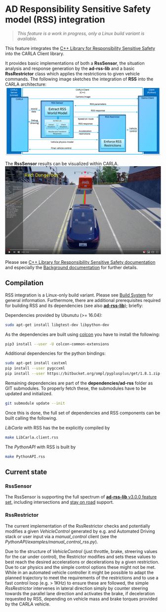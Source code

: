 <h1>AD Responsibility Sensitive Safety model (RSS) integration</h1>

> _This feature is a work in progress, only a Linux build variant is available._

This feature integrates the [C++ Library for Responsibility Sensitive Safety](https://github.com/intel/ad-rss-lib) into the CARLA Client library.

It provides basic implementations of both a **RssSensor**, the situation analysis and response generation by the **ad-rss-lib** and a basic **RssRestrictor** class which applies the restrictions to given vehicle commands.
The following image sketches the integration of **RSS** into the CARLA architecture:
![Interate RSS into CARLA](img/rss_carla_integration_architecture.png)

The **RssSensor** results can be visualized within CARLA.
[![RSS sensor in CARLA](img/rss_carla_integration.png)](https://www.youtube.com/watch?v=UxKPXPT2T8Q)

Please see [C++ Library for Responsibility Sensitive Safety documentation](https://intel.github.io/ad-rss-lib/) and especially the [Background documentation](https://intel.github.io/ad-rss-lib/ad_rss/Overview/) for further details.

<h2>Compilation</h2>

RSS integration is a Linux-only build variant.
Please see [Build System](build_system.md) for general information.
Furthermore, there are additional prerequisites required for building RSS and its dependencies (see also [**ad-rss-lib**](https://intel.github.io/ad-rss-lib/BUILDING)); briefly:

Dependencies provided by Ubunutu (>= 16.04):
```sh
sudo apt-get install libgtest-dev libpython-dev
```

As the dependencies are built using [colcon](https://colcon.readthedocs.io/en/released/user/installation.html) you have to install the following:
```sh
pip3 install --user -U colcon-common-extensions
```

Additional dependencies for the python bindings:
```sh
sudo apt-get install castxml
pip install --user pygccxml
pip install --user https://bitbucket.org/ompl/pyplusplus/get/1.8.1.zip
```

Remaining dependencies are part of the **dependencies/ad-rss** folder as GIT submodules. To properly fetch these, the submodules have to be updated and initialized.
```sh
git submodule update --init
```

Once this is done, the full set of dependencies and RSS components can be built calling the following.

_LibCarla_ with RSS has the be explicitly compiled by

```sh
make LibCarla.client.rss
```

The _PythonAPI_ with RSS is built by

```sh
make PythonAPI.rss
```

<h2>Current state</h2>

<h3>RssSensor</h3>

The RssSensor is supporting the full spectrum of [**ad-rss-lib** v3.0.0 feature set](https://intel.github.io/ad-rss-lib/RELEASE_NOTES_AND_DISCLAIMERS), including intersections and [stay on road](https://intel.github.io/ad-rss-lib/ad_rss_map_integration/HandleRoadBoundaries/) support.

<h3>RssRestrictor</h3>

The current implementation of the RssRestrictor checks and potentially modifies a given _VehicleControl_ generated by e.g. and Automated Driving stack or user input via a _manual_control_ client (see the _PythonAPI/examples/manual_control_rss.py_).

Due to the structure of _VehicleControl_ (just throttle, brake, streering values for the car under control), the Restrictor modifies and sets these values to best reach the desired accelerations or decelerations by a given restriction. Due to car physics and the simple control options these might not be met. While in an automated vehicle controller it might be possible to adapt the planned trajectory to meet the requirements of the restrictions and to use a fast control loop (e.g. > 1KHz) to ensure these are followed, the simple _RssRestrictor_ intervenes in lateral direction simply by counter steering towards the parallel lane direction and activates the brake, if deceleration requested by RSS, depending on vehicle mass and brake torques provided by the CARLA vehicle.
